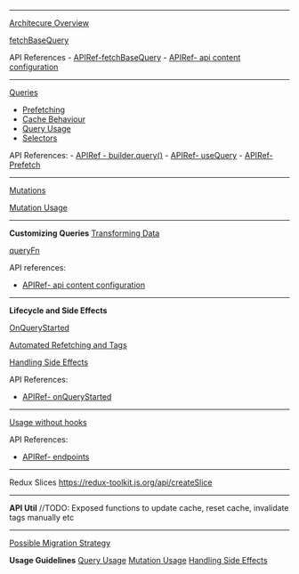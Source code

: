 
-------
[Architecure Overview](Architecure%20Overview.md)

[fetchBaseQuery](fetchBaseQuery.md)

API References 
	- [APIRef-fetchBaseQuery](APIRef-fetchBaseQuery.md)
	- [APIRef- api content configuration](APIRef-%20api%20content%20configuration.md)

-----------
[Queries](Tech/Usage%20Guide/Queries.md)
-  [Prefetching](Prefetching.md)
 - [Cache Behaviour](Cache%20Behaviour.md)
 - [Query Usage](Query%20Usage.md)
 - [Selectors](Selectors.md)

 API References: 
	- [APIRef - builder.query()](APIRef%20-%20builder.query().md)
	- [APIRef- useQuery](APIRef-%20useQuery.md) 
	- [APIRef- Prefetch](APIRef-%20Prefetch.md)

-----------------
[Mutations](Mutations.md)

[Mutation Usage](Mutation%20Usage.md)

--------------------------------
**Customizing Queries**
[Transforming Data](Transforming%20Data.md)

[queryFn](queryFn.md)

API references: 
- [APIRef- api content configuration](APIRef-%20api%20content%20configuration.md)

-------------------- 
**Lifecycle and Side Effects**

[OnQueryStarted](OnQueryStarted.md)

[Automated Refetching and Tags](Automated%20Refetching%20and%20Tags.md)

[Handling Side Effects](Handling%20Side%20Effects.md)

API References:
- [APIRef- onQueryStarted](APIRef-%20onQueryStarted.md)

------------ -----
[Usage without hooks](Usage%20without%20hooks.md)

API References: 
- [APIRef- endpoints](APIRef-%20endpoints.md)
-----------

Redux Slices 
https://redux-toolkit.js.org/api/createSlice

--------------------
**API Util**
//TODO: Exposed functions to update cache, reset cache, invalidate tags manually etc

-------------------- 
[Possible Migration Strategy](Possible%20Migration%20Strategy.md)

**Usage Guidelines**
[Query Usage](Query%20Usage.md)
[Mutation Usage](Mutation%20Usage.md)
[Handling Side Effects](Handling%20Side%20Effects.md)

